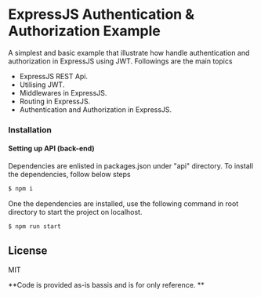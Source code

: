 # ExpressJS Authentication & Authorization Example
A simplest and basic example that illustrate how handle authentication and authorization in ExpressJS using JWT. Followings are the main topics
 - ExpressJS REST Api.
 - Utilising JWT.
 - Middlewares in ExpressJS.
 - Routing in ExpressJS.
 - Authentication and Authorization in ExpressJS.
 

### Installation
#### Setting up API (back-end)
Dependencies are enlisted in packages.json under "api" directory. To install the dependencies, follow below steps
```sh
$ npm i
```
One the dependencies are installed, use the following command in root directory to start the project on localhost.
```sh
$ npm run start
```

License
----

MIT

**Code is provided as-is bassis and is for only reference. **

